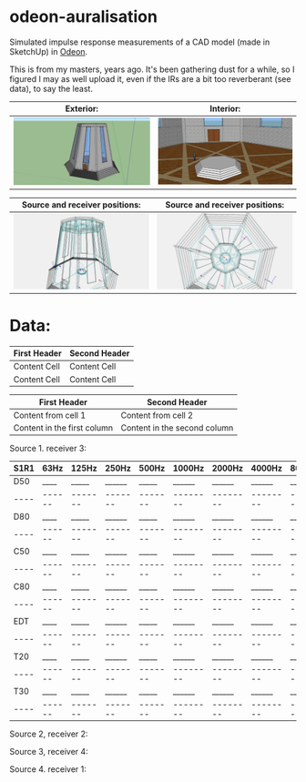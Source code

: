 # odeon-auralisation

Simulated impulse response measurements of a CAD model (made in SketchUp) in [Odeon](https://odeon.dk/).

This is from my masters, years ago. It's been gathering dust for a while, so I figured I may as well upload it, even if the IRs are a bit too reverberant (see data), to say the least.

Exterior:                      | Interior:
:-----------------------------:|:-----------------------------:
![](images/exterior.png)       | ![](images/interior.png)

Source and receiver positions: | Source and receiver positions:
:-----------------------------:|:-----------------------------:
![](images/positions_01.jpg)   | ![](images/positions_02.jpg)

# Data:

| First Header  | Second Header |
| ------------- | ------------- |
| Content Cell  | Content Cell  |
| Content Cell  | Content Cell  |

First Header | Second Header
------------ | -------------
Content from cell 1 | Content from cell 2
Content in the first column | Content in the second column

Source 1. receiver 3:

S1R1| 63Hz | 125Hz | 250Hz | 500Hz | 1000Hz | 2000Hz | 4000Hz | 8000Hz
----|------|-------|-------|-------|--------|--------|--------|-------
D50 | ____ | _____ |______ | _____ | ______ | ______ | ______ | ______
----|------|-------|-------|-------|--------|--------|--------|-------
D80 | ____ | _____ |______ | _____ | ______ | ______ | ______ | ______
----|------|-------|-------|-------|--------|--------|--------|-------
C50 | ____ | _____ |______ | _____ | ______ | ______ | ______ | ______
----|------|-------|-------|-------|--------|--------|--------|-------
C80 | ____ | _____ |______ | _____ | ______ | ______ | ______ | ______
----|------|-------|-------|-------|--------|--------|--------|-------
EDT | ____ | _____ |______ | _____ | ______ | ______ | ______ | ______
----|------|-------|-------|-------|--------|--------|--------|-------
T20 | ____ | _____ |______ | _____ | ______ | ______ | ______ | ______
----|------|-------|-------|-------|--------|--------|--------|-------
T30 | ____ | _____ |______ | _____ | ______ | ______ | ______ | ______
----|------|-------|-------|-------|--------|--------|--------|-------

Source 2, receiver 2:

Source 3, receiver 4:

Source 4. receiver 1: